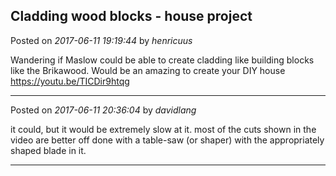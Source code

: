 ## Cladding wood blocks - house project
Posted on *2017-06-11 19:19:44* by *henricuus*

Wandering if Maslow could be able to create cladding like building blocks like the Brikawood. Would be an amazing to create your DIY house
https://youtu.be/TICDir9htqg

---

Posted on *2017-06-11 20:36:04* by *davidlang*

it could, but it would be extremely slow at it. most of the cuts shown in the video are better off done with a table-saw (or shaper) with the appropriately shaped blade in it.

---

